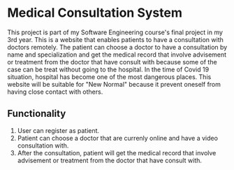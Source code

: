 # Medical Consultation System

This project is part of my Software Engineering course's final project in my 3rd year. This is a website that enables patients to have a consultation with doctors remotely. The patient can choose a doctor to have a consultation by name and specialization and get the medical record that involve advisement or treatment from the doctor that have consult with because some of the case can be treat without going to the hospital. In the time of Covid 19 situation, hospital has become one of the most dangerous places. This website will be suitable for "New Normal" because it prevent oneself from having close contact with others.

## Functionality
  1. User can register as patient.
  2. Patient can choose a doctor that are currenly online and have a video consultation with.
  3. After the consultation, patient will get the medical record that involve advisement or treatment from the doctor that have consult with.
